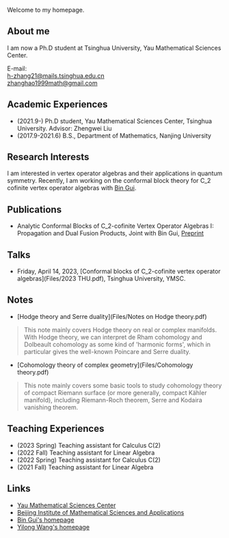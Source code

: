 Welcome to my homepage.

## About me

I am now a Ph.D student at Tsinghua University, Yau Mathematical Sciences Center.

E-mail: <br>
h-zhang21@mails.tsinghua.edu.cn <br>
zhanghao1999math@gmail.com


## Academic Experiences
- (2021.9-)  Ph.D student, Yau Mathematical Sciences Center, Tsinghua University. Advisor: Zhengwei Liu
- (2017.9-2021.6) B.S., Department of Mathematics, Nanjing University


##  Research Interests

I am interested in vertex operator algebras and their applications in quantum symmetry. Recently, I am working on the conformal block theory for C_2 cofinite vertex operator algebras with [Bin Gui](https://binguimath.github.io).

## Publications
- Analytic Conformal Blocks of C_2-cofinite Vertex Operator Algebras I: Propagation and Dual Fusion Products, Joint with Bin Gui, [Preprint](Files/Conformal_Block_1.pdf)

## Talks

- Friday, April 14, 2023, [Conformal blocks of C_2-cofinite vertex operator algebras](Files/2023 THU.pdf), Tsinghua University, YMSC.

## Notes
- [Hodge theory and Serre duality](Files/Notes on Hodge theory.pdf)
> This note mainly covers Hodge theory on real or complex manifolds. With Hodge theory, we can interpret de Rham cohomology and Dolbeault cohomology as some kind of 'harmonic forms', which in particular gives the well-known Poincare and Serre duality.<br>
- [Cohomology theory of complex geometry](Files/Cohomology theory.pdf)
> This note mainly covers some basic tools to study cohomology theory of compact Riemann surface (or more generally, compact Kähler manifold), including Riemann-Roch theorem, Serre and Kodaira vanishing theorem.


## Teaching Experiences
- (2023 Spring) Teaching assistant for Calculus C(2)
- (2022 Fall) Teaching assistant for Linear Algebra
- (2022 Spring) Teaching assistant for Calculus C(2)
- (2021 Fall) Teaching assistant for Linear Algebra


## Links
- [Yau Mathematical Sciences Center](https://ymsc.tsinghua.edu.cn)
- [Beijing Institute of Mathematical Sciences and Applications](http://www.bimsa.cn)
- [Bin Gui's homepage](https://binguimath.github.io)
- [Yilong Wang's homepage](https://yilongwang11.github.io)
